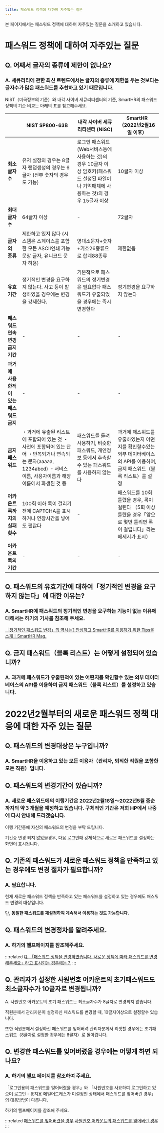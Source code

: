 ```yaml
---
title: 패스워드 정책에 대하여 자주있는 질문
---
```

본 페이지에서는 패스워드 정책에 대하여 자주있는 질문을 소개하고 있습니다.

# 패스워드 정책에 대하여 자주있는 질문

## Q. 어째서 글자의 종류에 제한이 없나요?

### A. 세큐리티에 관한 최신 트렌드에서는 글자의 종류에 제한을 두는 것보다는 글자수가 많은 패스워드를 추천하고 있기 때문입니다.

NIST（미국정부의 기준）와 내각 사이버 세큐리티센터의 기준, SmartHR의 패스워드 정책의 기준 비교는 아래의 표를 참고해주세요.

|   | NIST SP800-63B |   내각 사이버 세큐리티센터  (NISC)   |   SmartHR  （2022년2월16일 이후）   |
| --- | --- | --- | --- |
| **최소 글자수** |   유저 설정의 경우는 8글자 랜덤생성의 경우는 6글자  (전부 숫자의 경우도 가능)   | 로그인 패스워드(Web서비스등에 사용하는 것)의 경우 10글자 이상 암호키(패스워드 설정된 파일이나 기억매체에 사용하는 것)의 경우 15글자 이상 | 10글자 이상 |
| **최대 글자수** |   64글자 이상   | \- | 72글자 |
| **글자의 종류** |   제한하고 있지 않다  (시스템은 스페이스를 포함한 모든 ASCII인쇄 가능 문장 글자, 유니코드 문자 허용)   | 영대소문자+숫자+기호26종류으로 합계88종류 | 제한없음 |
| **유효기간** |   정기적인 변경을 요구하지 않는다.  사고 등이 발생하였을 경우에는 변경을 강제한다.   | 기본적으로 패스워드의 정기변경은 필요없다 패스워드가 유출되었을 경우에는 즉시 변경한다 | 정기변경을 요구하지 않는다 |
| **패스워드 연속변경 금지기간** |   \-   | \- | \- |
| **과거에 사용한적이 있는 패스워드 금지** | \- | \- | \- |
| **금지 패스워드** | ・과거에 유출된 리스트에 포함되어 있는 것 ・사전에 포함되어 있는 단어 ・반복되거나 연속되는 문자(aaaaa, 1234abcd) ・서비스이름, 사용자이름과 해당 이름에서 파생된 것 등 | 패스워드를 돌려사용하기, 비슷한 패스워드, 개인정보 등에서 추측할수 있는 패스워드를 사용하지 않는다 | 과거에 패스워드를 유출하였는지 어떤지를 확인할수있는 외부 데이터베이스의 API를 이용하여, 금지 패스워드（블록 리스트）를 설정 |
| **어카운트 록까지의 실패 횟수** |   100회 이하  록이 걸리기전에 CAPTCHA를 표시하거나 연장시간을 넣어도 괜찮다   | \- |   패스워드를 10회 틀렸을 경우, 록이 걸린다 （5회 이상 틀렸을 경우「앞으로 몇번 틀리면 록이 걸립니다」라는 메세지가 표시）   |
| **어카운트 록의 기간** | \- | \- | \- |

## Q. 패스워드의 유효기간에 대하여「정기적인 변경을 요구하지 않는다」에 대한 이유는?

### A. SmartHR에 패스워드의 정기적인 변경을 요구하는 기능이 없는 이유에 대해서는 하기의 기사를 참조해 주세요.

[「정기적인 패스워드 변경」의 역사는? 안심하고 SmartHR를 이용하기 위한 Tips을 소개｜SmartHR Mag.](https://mag.smarthr.jp/guide/cloud-hrl/detail/password_history/)

## Q. 금지 패스워드（블록 리스트）는 어떻게 설정되어 있습니까?

### A. 과거에 패스워드가 유출된적이 있는 어떤지를 확인할수 있는 외부 데이터베이스의 API를 이용하여 금지 패스워드（블록 리스트）를 설정하고 있습니다.

# 2022년2월부터의 새로운 패스워드 정책 대응에 대한 자주 있는 질문

## Q. 패스워드의 변경대상은 누구입니까?

### A. SmartHR을 이용하고 있는 모든 이용자（관리자, 퇴직한 직원을 포함한 모든 직원）입니다.

## Q. 패스워드의 변경기간이 있습니까?

### A. 새로운 패스워드에의 이행기간은 2022년2월16일〜2022년5월 중순까지의 약３개월을 예정하고 있습니다. 구체적인 기간은 저희 HP에서 나중에 다시 안내해 드리겠습니다.

이행 기간중에 자신의 패스워드의 변경을 부탁 드립니다.

기간중 변경 되지 않았을경우, 다음 로그인때 강제적으로 새로운 패스워드를 설정하는 화면이 표시됩니다.

## Q. 기존의 패스워드가 새로운 패스워드 정책을 만족하고 있는 경우에도 변경 절차가 필요합니까?

### A. 필요합니다.

현재 새로운 패스워드 정책을 반족하고 있는 패스워드를 설정하고 있는 경우에도 패스워드 변경의 대상입니다.

단, **동일한 패스워드를 재설정하여 계속해서 이용하는 것도 가능합니다.**

## Q. 패스워드의 변경정차를 알려주세요.

### A. 하기의 헬프페이지를 참조해주세요.

:::related
[Q. 「패스워드 정책을 변경하였습니다. 새로운 정책에 따라 패스워드를 변경해주세요」라고 표시되는 경우에는？](https://knowledge.smarthr.jp/hc/ja/articles/4415589321241)
:::

## Q. 관리자가 설정한 사원번호 어카운트의 초기패스워드도 최소글자수가 10글자로 변경됩니까?
A. 사원번호 어카운트의 초기 패스워드는 최소글자수가 8글자로 변경되지 않습니다.

직원분께서 관리자분이 설정하신 패스워드를 변경할 때, 10글자이상으로 설정할수 있습니다.

또한 직원분께서 설정하신 패스워드를 잊어버려 관리자분께서 리셋할 경우에는 초기패스워드（8글자로 설정한 경우에는 8글자）로 돌아갑니다.

## Q. 변경한 패스워드를 잊어버렸을 경우에는 어떻게 하면 되나요?

### A. 하기의 헬프 페이지를 참조하여 주세요.

「로그인용의 패스워드를 잊어버렸을 경우」와 「사원번호를 사요하여 로그인하고 있으며 로그인・통지용 메일어드레스가 미설정인 상태에서 패스워드를 잊어버린 경우」의 대응방법이 다릅니다.

하기의 헬프페이지를 참조해 주세요.

:::related
[패스워드를 잊어버렸을 경우](https://knowledge.smarthr.jp/hc/ja/articles/360026265593)
[사원번호 어카운트의 패스워드를 잊어버린 경우](https://knowledge.smarthr.jp/hc/ja/articles/360026104374)
:::

